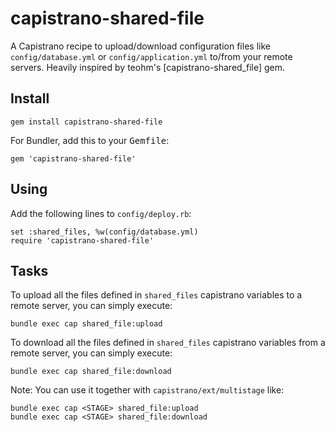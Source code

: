 # capistrano-shared-file

A Capistrano recipe to upload/download configuration files like `config/database.yml` or `config/application.yml` to/from your remote servers. Heavily inspired by teohm's [capistrano-shared_file] gem.

## Install

    gem install capistrano-shared-file

For Bundler, add this to your <tt>Gemfile</tt>:

    gem 'capistrano-shared-file'

## Using

Add the following lines to `config/deploy.rb`:

    set :shared_files, %w(config/database.yml)
    require 'capistrano-shared-file'

## Tasks

To upload all the files defined in `shared_files` capistrano variables to a remote server, you can simply execute:

    bundle exec cap shared_file:upload

To download all the files defined in `shared_files` capistrano variables from a remote server, you can simply execute:

    bundle exec cap shared_file:download

Note: You can use it together with `capistrano/ext/multistage` like:

    bundle exec cap <STAGE> shared_file:upload
    bundle exec cap <STAGE> shared_file:download
